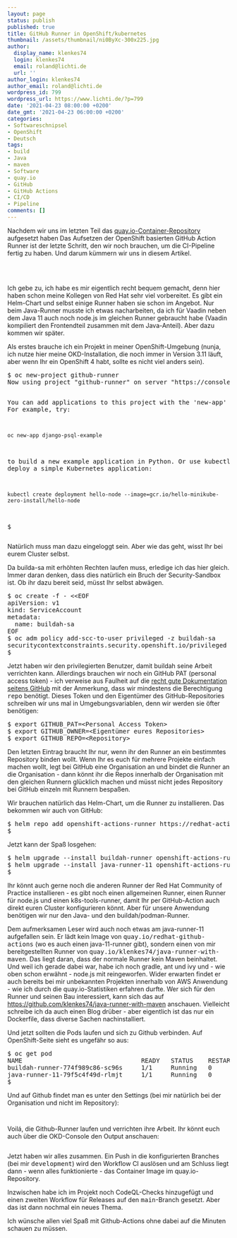 ```yaml
---
layout: page
status: publish
published: true
title: GitHub Runner in OpenShift/kubernetes
thumbnail: /assets/thumbnail/ni0ByXc-300x225.jpg
author:
  display_name: klenkes74
  login: klenkes74
  email: roland@lichti.de
  url: ''
author_login: klenkes74
author_email: roland@lichti.de
wordpress_id: 799
wordpress_url: https://www.lichti.de/?p=799
date: '2021-04-23 08:00:00 +0200'
date_gmt: '2021-04-23 06:00:00 +0200'
categories:
- Softwareschnipsel
- OpenShift
- Deutsch
tags:
- build
- Java
- maven
- Software
- quay.io
- GitHub
- GitHub Actions
- CI/CD
- Pipeline
comments: []
---
```

<p><!-- wp:paragraph --></p>
<p>Nachdem wir uns im letzten Teil das <a rel="noreferrer noopener" href="https://www.lichti.de/?p=786" target="_blank">quay.io-Container-Repository</a> aufgesetzt haben Das Aufsetzen der OpenShift basierten GitHub Action Runner ist der letzte Schritt, den wir noch brauchen, um die CI-Pipeline fertig zu haben. Und darum kümmern wir uns in diesem Artikel.</p>
<p><!-- /wp:paragraph --></p>
<p><!-- wp:more --><br />
<!--more--><br />
<!-- /wp:more --></p>
<p><!-- wp:paragraph --></p>
<p>Ich gebe zu, ich habe es mir eigentlich recht bequem gemacht, denn hier haben schon meine Kollegen von Red Hat sehr viel vorbereitet. Es gibt ein Helm-Chart und selbst einige Runner haben sie schon im Angebot. Nur beim Java-Runner musste ich etwas nacharbeiten, da ich für Vaadin neben dem Java 11 auch noch node.js im gleichen Runner gebraucht habe (Vaadin kompiliert den Frontendteil zusammen mit dem Java-Anteil). Aber dazu kommen wir später.</p>
<p><!-- /wp:paragraph --></p>
<p><!-- wp:paragraph --></p>
<p>Als erstes brauche ich ein Projekt in meiner OpenShift-Umgebung (nunja, ich nutze hier meine OKD-Installation, die noch immer in Version 3.11 läuft, aber wenn Ihr ein OpenShift 4 habt, sollte es nicht viel anders sein).</p>
<p><!-- /wp:paragraph --></p>
<p><!-- wp:syntaxhighlighter/code {"language":"bash"} --></p>
<pre class="wp-block-syntaxhighlighter-code">$ oc new-project github-runner
Now using project "github-runner" on server "https://console.das.wuesstet.ihr.wohl.gerne:8443".

You can add applications to this project with the 'new-app' command. For example, try:

    oc new-app django-psql-example

to build a new example application in Python. Or use kubectl to deploy a simple Kubernetes application:

    kubectl create deployment hello-node --image=gcr.io/hello-minikube-zero-install/hello-node

$</pre>
<p><!-- /wp:syntaxhighlighter/code --></p>
<p><!-- wp:paragraph --></p>
<p>Natürlich muss man dazu eingeloggt sein. Aber wie das geht, wisst Ihr bei eurem Cluster selbst.</p>
<p><!-- /wp:paragraph --></p>
<p><!-- wp:paragraph --></p>
<p>Da builda-sa mit erhöhten Rechten laufen muss, erledige ich das hier gleich. Immer daran denken, dass dies natürlich ein Bruch der Security-Sandbox ist. Ob ihr dazu bereit seid, müsst Ihr selbst abwägen.</p>
<p><!-- /wp:paragraph --></p>
<p><!-- wp:syntaxhighlighter/code {"language":"bash"} --></p>
<pre class="wp-block-syntaxhighlighter-code">$ oc create -f - &lt;&lt;EOF
apiVersion: v1
kind: ServiceAccount
metadata:
  name: buildah-sa
EOF
$ oc adm policy add-scc-to-user privileged -z buildah-sa
securitycontextconstraints.security.openshift.io/privileged added to: ["system:serviceaccount:github-runner:buildah-sa"]
$</pre>
<p><!-- /wp:syntaxhighlighter/code --></p>
<p><!-- wp:paragraph --></p>
<p>Jetzt haben wir den privilegierten Benutzer, damit buildah seine Arbeit verrichten kann. Allerdings brauchen wir noch ein GitHub PAT (personal access token) - ich verweise aus Faulheit auf die <a rel="noreferrer noopener" href="https://docs.github.com/en/github/authenticating-to-github/creating-a-personal-access-token" target="_blank">recht gute Dokumentation seitens GitHub</a> mit der Anmerkung, dass wir mindestens die Berechtigung <kbd><span class="has-inline-color has-vivid-cyan-blue-color">repo</span></kbd> benötigt. Dieses Token und den Eigentümer des GitHub-Repositories schreiben wir uns mal in Umgebungsvariablen, denn wir werden sie öfter benötigen:</p>
<p><!-- /wp:paragraph --></p>
<p><!-- wp:syntaxhighlighter/code --></p>
<pre class="wp-block-syntaxhighlighter-code">$ export GITHUB_PAT=&lt;Personal Access Token>
$ export GITHUB_OWNER=&lt;Eigentümer eures Repositories>
$ export GITHUB_REPO=&lt;Repository></pre>
<p><!-- /wp:syntaxhighlighter/code --></p>
<p><!-- wp:paragraph --></p>
<p>Den letzten Eintrag braucht Ihr nur, wenn ihr den Runner an ein bestimmtes Repository binden wollt. Wenn Ihr es euch für mehrere Projekte einfach machen wollt, legt bei GitHub eine Organisation an und bindet die Runner an die Organisation - dann könnt ihr die Repos innerhalb der Organisation mit den gleichen Runnern glücklich machen und müsst nicht jedes Repository bei GitHub einzeln mit Runnern bespaßen.</p>
<p><!-- /wp:paragraph --></p>
<p><!-- wp:paragraph --></p>
<p>Wir brauchen natürlich das Helm-Chart, um die Runner zu installieren. Das bekommen wir auch von GitHub:</p>
<p><!-- /wp:paragraph --></p>
<p><!-- wp:syntaxhighlighter/code {"language":"bash"} --></p>
<pre class="wp-block-syntaxhighlighter-code">$ helm repo add openshift-actions-runner https://redhat-actions.github.io/openshift-actions-runner-chart
$</pre>
<p><!-- /wp:syntaxhighlighter/code --></p>
<p><!-- wp:paragraph --></p>
<p>Jetzt kann der Spaß losgehen:</p>
<p><!-- /wp:paragraph --></p>
<p><!-- wp:syntaxhighlighter/code {"language":"bash"} --></p>
<pre class="wp-block-syntaxhighlighter-code">$ helm upgrade --install buildah-runner openshift-actions-runner/actions-runner --set-string githubPat=$GITHUB_PAT --set-string githubOwner=$GITHUB_OWNER --set-string runnerImage=quay.io/redhat-github-actions/buildah-runner --set-string privileged=true --set runnerLabels="{podman,buildah}"
$ helm upgrade --install java-runner-11 openshift-actions-runner/actions-runner --set-string githubPat=$GITHUB_PAT --set-string githubOwner=$GITHUB_OWNER --set-string runnerImage=quay.io/klenkes74/java-runner-with-maven --set-string runnerTag=latest --set runnerLabels="{java,java-11,maven,gradle,ant,ivy}"
$ </pre>
<p><!-- /wp:syntaxhighlighter/code --></p>
<p><!-- wp:paragraph --></p>
<p>Ihr könnt auch gerne noch die anderen Runner der Red Hat Community of Practice installieren - es gibt noch einen allgemeinen Runner, einen Runner für node.js und einen k8s-tools-runner, damit Ihr per GitHub-Action auch direkt euren Cluster konfigurieren könnt. Aber für unsere Anwendung benötigen wir nur den Java- und den buildah/podman-Runner.</p>
<p><!-- /wp:paragraph --></p>
<p><!-- wp:paragraph --></p>
<p>Dem aufmerksamen Leser wird auch noch etwas am java-runner-11 aufgefallen sein. Er lädt kein Image von <kbd>quay.io/redhat-github-actions</kbd> (wo es auch einen java-11-runner gibt), sondern einen von mir bereitgestellten Runner von <kbd>quay.io/klenkes74/java-runner-with-maven</kbd>. Das liegt daran, dass der normale Runner kein Maven beinhaltet. Und weil ich gerade dabei war, habe ich noch gradle, ant und ivy und - wie oben schon erwähnt - node.js mit reingeworfen. Wider erwarten findet er auch bereits bei mir unbekannten Projekten innerhalb von AWS Anwendung - wie ich durch die quay.io-Statistiken erfahren durfte. Wer sich für den Runner und seinen Bau interessiert, kann sich das auf <a rel="noreferrer noopener" href="https://github.com/klenkes74/java-runner-with-maven" target="_blank">https://github.com/klenkes74/java-runner-with-maven</a> anschauen. Vielleicht schreibe ich da auch einen Blog drüber - aber eigentlich ist das nur ein Dockerfile, dass diverse Sachen nachinstalliert.</p>
<p><!-- /wp:paragraph --></p>
<p><!-- wp:paragraph --></p>
<p>Und jetzt sollten die Pods laufen und sich zu Github verbinden. Auf OpenShift-Seite sieht es ungefähr so aus:</p>
<p><!-- /wp:paragraph --></p>
<p><!-- wp:syntaxhighlighter/code --></p>
<pre class="wp-block-syntaxhighlighter-code">$ oc get pod
NAME                                READY   STATUS    RESTARTS   AGE
buildah-runner-774f989c86-sc96s     1/1     Running   0          13d
java-runner-11-79f5c4f49d-rlmjt     1/1     Running   0          20h
$</pre>
<p><!-- /wp:syntaxhighlighter/code --></p>
<p><!-- wp:paragraph --></p>
<p>Und auf Github findet man es unter den Settings (bei mir natürlich bei der Organisation und nicht im Repository):</p>
<p><!-- /wp:paragraph --></p>
<p><!-- wp:image {"id":810,"sizeSlug":"large","linkDestination":"none"} --></p>
<figure class="wp-block-image size-large"><img src="https://www.lichti.de/wp-content/uploads/2021/04/Screenshot-2021-04-19-at-19.49.09.png" alt="" class="wp-image-810"/></figure>
<p><!-- /wp:image --></p>
<p><!-- wp:image {"id":811,"sizeSlug":"large","linkDestination":"none"} --></p>
<figure class="wp-block-image size-large"><img src="https://www.lichti.de/wp-content/uploads/2021/04/Screenshot-2021-04-19-at-19.50.07-1024x910.png" alt="" class="wp-image-811"/></figure>
<p><!-- /wp:image --></p>
<p><!-- wp:paragraph --></p>
<p>Voilá, die Github-Runner laufen und verrichten ihre Arbeit. Ihr könnt euch auch über die OKD-Console den Output anschauen:</p>
<p><!-- /wp:paragraph --></p>
<p><!-- wp:image {"id":812,"sizeSlug":"large","linkDestination":"none"} --></p>
<figure class="wp-block-image size-large"><img src="https://www.lichti.de/wp-content/uploads/2021/04/Screenshot-2021-04-19-at-19.53.58-1024x536.png" alt="" class="wp-image-812"/></figure>
<p><!-- /wp:image --></p>
<p><!-- wp:paragraph --></p>
<p>Jetzt haben wir alles zusammen. Ein Push in die konfigurierten Branches (bei mir <kbd>development</kbd>) wird den Workflow CI auslösen und am Schluss liegt dann - wenn alles funktionierte - das Container Image im quay.io-Repository.</p>
<p><!-- /wp:paragraph --></p>
<p><!-- wp:paragraph --></p>
<p>Inzwischen habe ich im Projekt noch CodeQL-Checks hinzugefügt und einen zweiten Workflow für Releases auf den <kbd>main</kbd>-Branch gesetzt. Aber das ist dann nochmal ein neues Thema.</p>
<p><!-- /wp:paragraph --></p>
<p><!-- wp:paragraph --></p>
<p>Ich wünsche allen viel Spaß mit Github-Actions ohne dabei auf die Minuten schauen zu müssen.</p>
<p><!-- /wp:paragraph --></p>
